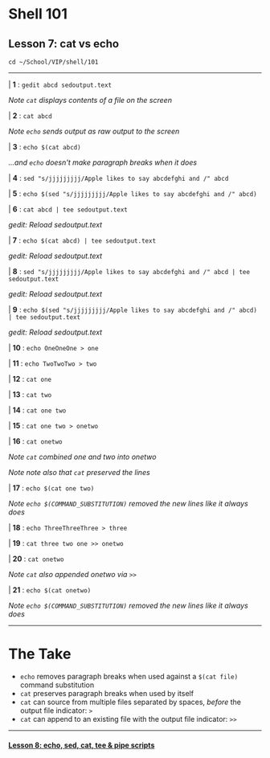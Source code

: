 # Shell 101
## Lesson 7: cat vs echo

`cd ~/School/VIP/shell/101`

___

| **1** : `gedit abcd sedoutput.text`

*Note `cat` displays contents of a file on the screen*

| **2** : `cat abcd`

*Note `echo` sends output as raw output to the screen*

| **3** : `echo $(cat abcd)`

*...and `echo` doesn't make paragraph breaks when it does*

| **4** : `sed "s/jjjjjjjjj/Apple likes to say abcdefghi and /" abcd`

| **5** : `echo $(sed "s/jjjjjjjjj/Apple likes to say abcdefghi and /" abcd)`

| **6** : `cat abcd | tee sedoutput.text`

*gedit: Reload sedoutput.text*

| **7** : `echo $(cat abcd) | tee sedoutput.text`

*gedit: Reload sedoutput.text*

| **8** : `sed "s/jjjjjjjjj/Apple likes to say abcdefghi and /" abcd | tee sedoutput.text`

*gedit: Reload sedoutput.text*

| **9** : `echo $(sed "s/jjjjjjjjj/Apple likes to say abcdefghi and /" abcd) | tee sedoutput.text`

*gedit: Reload sedoutput.text*

| **10** : `echo OneOneOne > one`

| **11** : `echo TwoTwoTwo > two`

| **12** : `cat one`

| **13** : `cat two`

| **14** : `cat one two`

| **15** : `cat one two > onetwo`

| **16** : `cat onetwo`

*Note `cat` combined one and two into onetwo*

*Note note also that `cat` preserved the lines*

| **17** : `echo $(cat one two)`

*Note `echo $(COMMAND_SUBSTITUTION)` removed the new lines like it always does*

| **18** : `echo ThreeThreeThree > three`

| **19** : `cat three two one >> onetwo`

| **20** : `cat onetwo`

*Note `cat` also appended onetwo via `>>`*

| **21** : `echo $(cat onetwo)`

*Note `echo $(COMMAND_SUBSTITUTION)` removed the new lines like it always does*

___

# The Take

- `echo` removes paragraph breaks when used against a `$(cat file)` command substitution
- `cat` preserves paragraph breaks when used by itself
- `cat` can source from multiple files separated by spaces, *before* the output file indicator: `>`
- `cat` can append to an existing file with the output file indicator: `>>`


___

#### [Lesson 8: echo, sed, cat, tee & pipe scripts](https://github.com/inkVerb/vip/blob/master/101-shell/Lesson-08.md)
